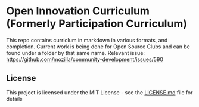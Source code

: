 # Open Innovation Curriculum (Formerly Participation Curriculum)

This repo contains curriclum in markdown in various formats, and completion.
Current work is being done for Open Source Clubs and can be found under a folder by that same name.   Relevant issue: https://github.com/mozilla/community-development/issues/590

## License

This project is licensed under the MIT License - see the [LICENSE.md](LICENSE.md) file for details

